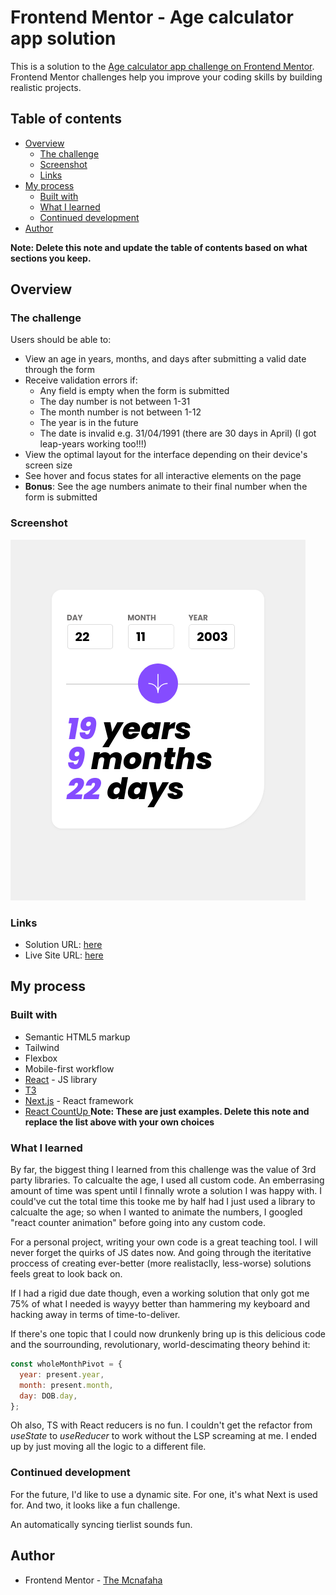 # Frontend Mentor - Age calculator app solution

This is a solution to the [Age calculator app challenge on Frontend Mentor](https://www.frontendmentor.io/challenges/age-calculator-app-dF9DFFpj-Q). Frontend Mentor challenges help you improve your coding skills by building realistic projects.

## Table of contents

- [Overview](#overview)
  - [The challenge](#the-challenge)
  - [Screenshot](#screenshot)
  - [Links](#links)
- [My process](#my-process)
  - [Built with](#built-with)
  - [What I learned](#what-i-learned)
  - [Continued development](#continued-development)
- [Author](#author)

**Note: Delete this note and update the table of contents based on what sections you keep.**

## Overview

### The challenge

Users should be able to:

- View an age in years, months, and days after submitting a valid date through the form
- Receive validation errors if:
  - Any field is empty when the form is submitted
  - The day number is not between 1-31
  - The month number is not between 1-12
  - The year is in the future
  - The date is invalid e.g. 31/04/1991 (there are 30 days in April) (I got leap-years working too!!!)
- View the optimal layout for the interface depending on their device's screen size
- See hover and focus states for all interactive elements on the page
- **Bonus**: See the age numbers animate to their final number when the form is submitted

### Screenshot

![](./screenshot.png)

### Links

- Solution URL: [here](https://github.com/TheMcnafaha/frontend-mentor-age-calc)
- Live Site URL: [here](https://frontend-mentor-age-calc.vercel.app/)

## My process

### Built with

- Semantic HTML5 markup
- Tailwind
- Flexbox
- Mobile-first workflow
- [React](https://reactjs.org/) - JS library
- [T3](https://create.t3.gg/)
- [Next.js](https://nextjs.org/) - React framework
- [React CountUp ](https://github.com/glennreyes/react-countup)
  **Note: These are just examples. Delete this note and replace the list above with your own choices**

### What I learned

By far, the biggest thing I learned from this challenge was the value of 3rd party libraries. To calcualte the age, I used all custom code. An emberrasing amount of time was spent until I finnally wrote a solution I was happy with. I could've cut the total time this tooke me by half had I just used a library to calcualte the age; so when I wanted to animate the numbers, I googled "react counter animation" before going into any custom code.

For a personal project, writing your own code is a great teaching tool. I will never forget the quirks of JS dates now. And going through the iteritative proccess of creating ever-better (more realistaclly, less-worse) solutions feels great to look back on.

If I had a rigid due date though, even a working solution that only got me 75% of what I needed is wayyy better than hammering my keyboard and hacking away in terms of time-to-deliver.

If there's one topic that I could now drunkenly bring up is this delicious code and the sourrounding, revolutionary, world-descimating theory behind it:

```js
const wholeMonthPivot = {
  year: present.year,
  month: present.month,
  day: DOB.day,
};
```

Oh also, TS with React reducers is no fun. I couldn't get the refactor from _useState_ to _useReducer_ to work without the LSP screaming at me. I ended up by just moving all the logic to a different file.

### Continued development

For the future, I'd like to use a dynamic site. For one, it's what Next is used for. And two, it looks like a fun challenge.

An automatically syncing tierlist sounds fun.

## Author

- Frontend Mentor - [The Mcnafaha](https://www.frontendmentor.io/profile/TheMcnafaha)
